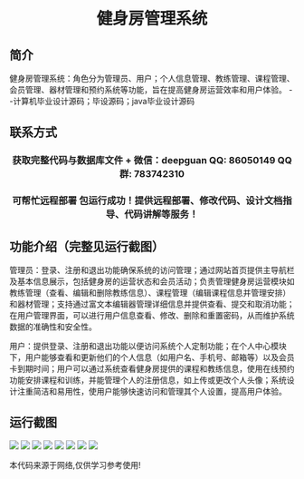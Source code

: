 <p><h1 align="center">健身房管理系统</h1></p>

## 简介
健身房管理系统：角色分为管理员、用户；个人信息管理、教练管理、课程管理、会员管理、器材管理和预约系统等功能，旨在提高健身房运营效率和用户体验。    --计算机毕业设计源码；毕设源码；java毕业设计源码


## 联系方式
<p><h3 align="center">获取完整代码与数据库文件 + 微信：deepguan QQ: 86050149 QQ群: 783742310</h3></p>
<p><h3 align="center">可帮忙远程部署 包运行成功！提供远程部署、修改代码、设计文档指导、代码讲解等服务！</h3></p>

## 功能介绍（完整见运行截图）
管理员：登录、注册和退出功能确保系统的访问管理；通过网站首页提供主导航栏及基本信息展示，包括健身房的运营状态和会员活动；负责管理健身房运营模块如教练管理（查看、编辑和删除教练信息）、课程管理（编辑课程信息并管理安排）和器材管理；支持通过富文本编辑器管理详细信息并提供查看、提交和取消功能；在用户管理界面，可以进行用户信息查看、修改、删除和重置密码，从而维护系统数据的准确性和安全性。

用户：提供登录、注册和退出功能以便访问系统个人定制功能；在个人中心模块下，用户能够查看和更新他们的个人信息（如用户名、手机号、邮箱等）以及会员卡到期时间；用户可以通过系统查看健身房提供的课程和教练信息，使用在线预约功能安排课程和训练，并能管理个人的注册信息，如上传或更改个人头像；系统设计注重简洁和易用性，使用户能够快速访问和管理其个人设置，提高用户体验。


## 运行截图
![](https://bs-1329754181.cos.ap-shanghai.myqcloud.com/spring/GymManagementSystem2/img/001.jpg)
![](https://bs-1329754181.cos.ap-shanghai.myqcloud.com/spring/GymManagementSystem2/img/002.jpg)
![](https://bs-1329754181.cos.ap-shanghai.myqcloud.com/spring/GymManagementSystem2/img/003.jpg)
![](https://bs-1329754181.cos.ap-shanghai.myqcloud.com/spring/GymManagementSystem2/img/004.jpg)
![](https://bs-1329754181.cos.ap-shanghai.myqcloud.com/spring/GymManagementSystem2/img/005.jpg)
![](https://bs-1329754181.cos.ap-shanghai.myqcloud.com/spring/GymManagementSystem2/img/006.jpg)
![](https://bs-1329754181.cos.ap-shanghai.myqcloud.com/spring/GymManagementSystem2/img/007.jpg)
![](https://bs-1329754181.cos.ap-shanghai.myqcloud.com/spring/GymManagementSystem2/img/008.jpg)

<p>本代码来源于网络,仅供学习参考使用!</p>
